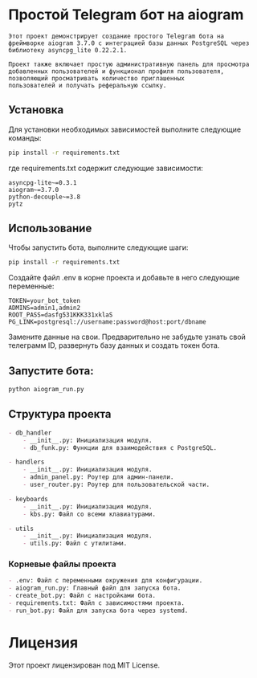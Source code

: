 # Простой Telegram бот на aiogram

```
Этот проект демонстрирует создание простого Telegram бота на фреймворке aiogram 3.7.0 с интеграцией базы данных PostgreSQL через библиотеку asyncpg_lite 0.22.2.1. 

Проект также включает простую административную панель для просмотра добавленных пользователей и функционал профиля пользователя, позволяющий просматривать количество приглашенных
пользователей и получать реферальную ссылку.
```

## Установка

Для установки необходимых зависимостей выполните следующие команды:

```bash
pip install -r requirements.txt
```

где requirements.txt содержит следующие зависимости:

``` requirements
asyncpg-lite~=0.3.1
aiogram~=3.7.0
python-decouple~=3.8
pytz
```

## Использование

Чтобы запустить бота, выполните следующие шаги:

``` bash
pip install -r requirements.txt
```

Создайте файл .env в корне проекта и добавьте в него следующие переменные:

``` textmate
TOKEN=your_bot_token
ADMINS=admin1,admin2
ROOT_PASS=dasfg531KKK331xklaS
PG_LINK=postgresql://username:password@host:port/dbname
``` 

Замените данные на свои. Предварительно не забудьте узнать свой телеграмм ID, развернуть базу данных и создать токен
бота.

## Запустите бота:

``` bash
python aiogram_run.py
``` 

## Структура проекта

```markdown
- db_handler
    - __init__.py: Инициализация модуля.
    - db_funk.py: Функции для взаимодействия с PostgreSQL.

- handlers
    - __init__.py: Инициализация модуля.
    - admin_panel.py: Роутер для админ-панели.
    - user_router.py: Роутер для пользовательской части.

- keyboards
    - __init__.py: Инициализация модуля.
    - kbs.py: Файл со всеми клавиатурами.

- utils
    - __init__.py: Инициализация модуля.
    - utils.py: Файл с утилитами.
```

### Корневые файлы проекта

```markdown
- .env: Файл с переменными окружения для конфигурации.
- aiogram_run.py: Главный файл для запуска бота.
- create_bot.py: Файл с настройками бота.
- requirements.txt: Файл с зависимостями проекта.
- run_bot.py: Файл для запуска бота через systemd.
```

# Лицензия

Этот проект лицензирован под MIT License.